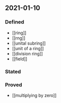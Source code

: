 ## 2021-01-10
### Defined
- [[ring]]
- [[rng]]
- [[unital subring]]
- [[unit of a ring]]
- [[division ring]]
- [[field]]
### Stated
### Proved
- [[multiplying by zero]]